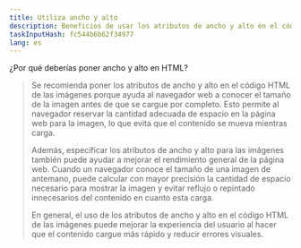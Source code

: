 ```yaml
---
title: Utiliza ancho y alto
description: Beneficios de usar los atributos de ancho y alto en el código HTML
taskInputHash: fc544b6b62f34977
lang: es
---
```

¿Por qué deberías poner ancho y alto en HTML?

> Se recomienda poner los atributos de ancho y alto en el código HTML de las imágenes porque ayuda al navegador web a conocer el tamaño de la imagen antes de que se cargue por completo. Esto permite al navegador reservar la cantidad adecuada de espacio en la página web para la imagen, lo que evita que el contenido se mueva mientras carga.
>
> Además, especificar los atributos de ancho y alto para las imágenes también puede ayudar a mejorar el rendimiento general de la página web. Cuando un navegador conoce el tamaño de una imagen de antemano, puede calcular con mayor precisión la cantidad de espacio necesario para mostrar la imagen y evitar reflujo o repintado innecesarios del contenido en cuanto esta carga.
>
> En general, el uso de los atributos de ancho y alto en el código HTML de las imágenes puede mejorar la experiencia del usuario al hacer que el contenido cargue más rápido y reducir errores visuales.
